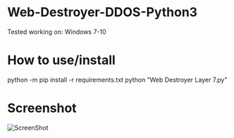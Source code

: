 # Web-Destroyer-DDOS-Python3
Tested working on:
Windows 7-10

# How to use/install
python -m pip install -r requirements.txt
python "Web Destroyer Layer 7.py"

# Screenshot
![ScreenShot](https://i.ibb.co/9GDxDPQ/Screenshot-2.png)

